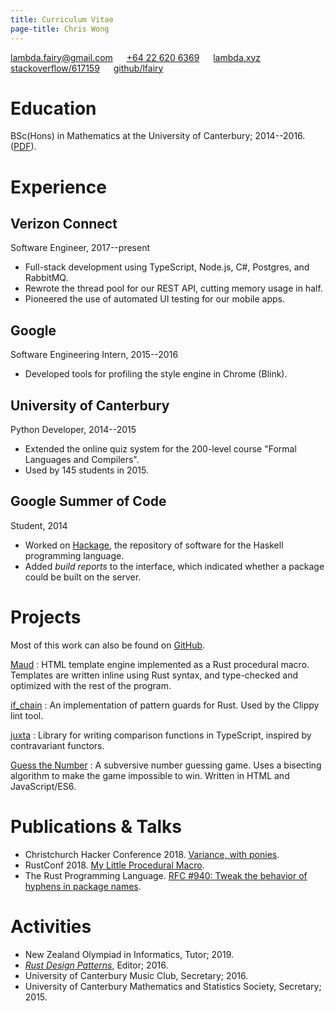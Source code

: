 ```yaml
---
title: Curriculum Vitae
page-title: Chris Wong
---
```



<lambda.fairy@gmail.com> &emsp; [+64&nbsp;22&nbsp;620&nbsp;6369][mobile]  &emsp; [lambda.xyz][website] &emsp; [stackoverflow/617159][stackoverflow] &emsp; [github/lfairy][github]

[mobile]: tel:+64226206369
[website]: https://lambda.xyz
[stackoverflow]: https://stackoverflow.com/users/617159
[github]: https://github.com/lfairy


# Education

BSc(Hons) in Mathematics at the University of Canterbury; 2014--2016. ([PDF]).

[PDF]: /images/2016/thesis.pdf


# Experience

## Verizon Connect

Software Engineer, 2017--present

* Full-stack development using TypeScript, Node.js, C#, Postgres, and RabbitMQ.
* Rewrote the thread pool for our REST API, cutting memory usage in half.
* Pioneered the use of automated UI testing for our mobile apps.


## Google

Software Engineering Intern, 2015--2016

* Developed tools for profiling the style engine in Chrome (Blink).


## University of Canterbury

Python Developer, 2014--2015

* Extended the online quiz system for the 200-level course "Formal Languages and Compilers".
* Used by 145 students in 2015.


## Google Summer of Code

Student, 2014

* Worked on [Hackage], the repository of software for the Haskell programming language.
* Added *build reports* to the interface, which indicated whether a package could be built on the server.

[Hackage]: https://hackage.haskell.org/


# Projects

Most of this work can also be found on [GitHub].

[GitHub]: https://github.com/lfairy

[Maud](https://maud.lambda.xyz)
  : HTML template engine implemented as a Rust procedural macro. Templates are written inline using Rust syntax, and type-checked and optimized with the rest of the program.

[if\_chain](https://lambda.xyz/blog/if-chain/)
  : An implementation of pattern guards for Rust. Used by the Clippy lint tool.

[juxta](https://github.com/lfairy/juxta)
  : Library for writing comparison functions in TypeScript, inspired by contravariant functors.

[Guess the Number](https://lambda.xyz/gtn/)
  : A subversive number guessing game. Uses a bisecting algorithm to make the game impossible to win. Written in HTML and JavaScript/ES6.


# Publications & Talks

* Christchurch Hacker Conference 2018. [Variance, with ponies][variance-with-ponies].
* RustConf 2018. [My Little Procedural Macro][maud-talk].
* The Rust Programming Language. [RFC #940: Tweak the behavior of hyphens in package names][RFC 940].

[maud-talk]: https://www.youtube.com/watch?v=11Bme1xw0ag
[variance-with-ponies]: https://2018.chcon.nz/mainevent.html#chris
[RFC 940]: https://github.com/rust-lang/rfcs/blob/master/text/0940-hyphens-considered-harmful.md


# Activities

* New Zealand Olympiad in Informatics, Tutor; 2019.
* [*Rust Design Patterns*][patterns], Editor; 2016.
* University of Canterbury Music Club, Secretary; 2016.
* University of Canterbury Mathematics and Statistics Society, Secretary; 2015.

[patterns]: https://github.com/rust-unofficial/patterns
